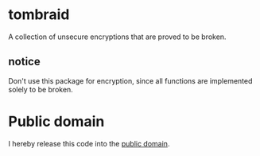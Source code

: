 tombraid
========
A collection of unsecure encryptions that are proved to be broken.

notice
------
Don't use this package for encryption, since all functions are implemented solely to be broken.

Public domain
=============
I hereby release this code into the [public domain](https://creativecommons.org/publicdomain/zero/1.0/).
